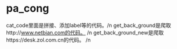 # pa_cong
cat_code里面是拼接、添加label等的代码。/n
get_back_ground是爬取http://www.netbian.com的代码。 /n
get_back_ground_new是爬取https://desk.zol.com.cn的代码。 /n
